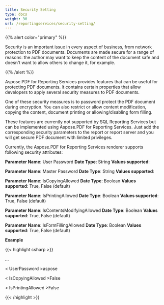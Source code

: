 ```yaml
---
title: Security Setting
type: docs
weight: 30
url: /reportingservices/security-setting/
---
```


{{% alert color="primary" %}} 

Security is an important issue in every aspect of business, from network protection to PDF documents. Documents are made secure for a range of reasons: the author may want to keep the content of the document safe and doesn't want to allow others to change it, for example. 

{{% /alert %}} 

Aspose.PDF for Reporting Services provides features that can be useful for protecting PDF documents. It contains certain properties that allow developers to apply several security measures to PDF documents.

One of these security measures is to password protect the PDF document during encryption. You can also restrict or allow content modification, copying the content, document printing or allowing/disabling form filling. 

These features are currently not supported by SQL Reporting Services but can be implemented using Aspose.PDF for Reporting Services. Just add the corresponding security parameters to the report or report server and you will get secure PDF document with limited privileges.

Currently, the Aspose.PDF for Reporting Services renderer supports following security attributes:

**Parameter Name**: User Password
**Date Type**: String
**Values supported**:

**Parameter Name**: Master Password
**Date Type**: String
**Values supported**:

**Parameter Name**: IsCopyingAllowed
**Date Type**: Boolean
**Values supported**: True, False (default)

**Parameter Name**: IsPrintingAllowed
**Date Type**: Boolean
**Values supported**: True, False (default)

**Parameter Name**: IsContentsModifyingAllowed
**Date Type**: Boolean
**Values supported**: True, False (default)

**Parameter Name**: IsFormFillingAllowed
**Date Type**: Boolean
**Values supported**: True, False (default)

**Example**

{{< highlight csharp >}}

 <Render>

...

<Extension Name="APPDF" Type="Aspose.PDF.ReportingServices.Renderer,Aspose.PDF.ReportingServices">

<Configuration>

< UserPassword >aspose</UserPassword>

< IsCopyingAllowed >False</IsCopyingAllowed>

< IsPrintingAllowed >False</IsPrintingAllowed>

</Configuration>

</Extension>

</Render>



{{< /highlight >}}
